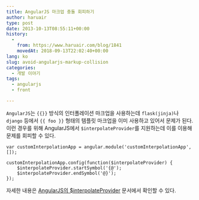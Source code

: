 ```yaml
---
title: AngularJS 마크업 충돌 회피하기
author: haruair
type: post
date: 2013-10-13T08:55:11+00:00
history:
  - 
    from: https://www.haruair.com/blog/1841
    movedAt: 2018-09-13T22:02:40+00:00
lang: ko
slug: avoid-angularjs-markup-collision
categories:
  - 개발 이야기
tags:
  - angularjs
  - front

---
```

`AngularJS`는 `{{}}` 방식의 인터폴레이션 마크업을 사용하는데 `flask(jinja)`나 `django` 등에서 `{{ foo }}` 형태의 템플릿 마크업을 이미 사용하고 있어서 문제가 된다. 이런 경우를 위해 AngularJS에서 `$interpolateProvider`를 지원하는데 이를 이용해 문제를 회피할 수 있다.

    var customInterpolationApp = angular.module('customInterpolationApp', []);
    
    customInterpolationApp.config(function($interpolateProvider) {
        $interpolateProvider.startSymbol('{@');
        $interpolateProvider.endSymbol('@}');
    });
    

자세한 내용은 [AngularJS의 $interpolateProvider][1] 문서에서 확인할 수 있다.

 [1]: http://docs.angularjs.org/api/ng.$interpolateProvider
